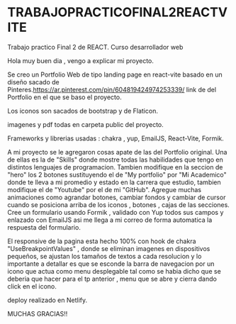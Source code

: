# TRABAJOPRACTICOFINAL2REACTVITE
Trabajo practico Final 2 de REACT. Curso desarrollador web


Hola muy buen dia , vengo a explicar mi proyecto.

Se creo un Portfolio Web de tipo landing page  en react-vite basado en un diseño sacado de Pinteres.https://ar.pinterest.com/pin/604819424974253339/ link de del Portfolio en el que se baso el proyecto.

Los iconos son sacados de bootstrap y de Flaticon.

imagenes y pdf todas en carpeta public del proyecto.

Frameworks y librerias usadas : chakra , yup, EmailJS, React-Vite, Formik.

A mi proyecto se le agregaron cosas apate de las del Portfolio original. Una de ellas es la de "Skills" donde mostre todas las habilidades que tengo en distintos lenguajes de programacion. Tambien modifique en la seccion de "hero" los 2 botones sustituyendo el de "My portfolio" por "Mi Academico" donde te lleva a mi promedio y estado en la carrera que estudio, tambien modifique el de "Youtube" por el de mi "GitHub". Agregue muchas animaciones como agrandar botones, cambiar fondos y cambiar de cursor cuando se posiciona arriba de los iconos , botones , cajas de las secciones. Cree un formulario usando Formik , validado con Yup todos sus campos y enlazado con EmailJS asi me llega a mi correo de forma automatica la respuesta del formulario.

El responsive de la pagina esta hecho 100% con hook de chakra "UseBreakpointValues" , donde se eliminan imagenes en dispositivos pequeños, se ajustan los tamaños de textos a cada resolucion y lo importante a detallar es que se esconde la barra de navegacion por un icono que actua como menu desplegable tal como se habia dicho que se deberia que hacer para el tp anterior , menu que se abre y cierra dando click en el icono.

deploy realizado en Netlify.


MUCHAS GRACIAS!!